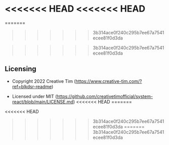 <<<<<<< HEAD
<<<<<<< HEAD
=======
=======
>>>>>>> 3b314ace0f240c295b7ee67a7541ecee81f0d3da

>>>>>>> 3b314ace0f240c295b7ee67a7541ecee81f0d3da
## Licensing

- Copyright 2022 Creative Tim (https://www.creative-tim.com/?ref=blkdsr-readme)

- Licensed under MIT (https://github.com/creativetimofficial/system-react/blob/main/LICENSE.md)
<<<<<<< HEAD
=======

<<<<<<< HEAD
>>>>>>> 3b314ace0f240c295b7ee67a7541ecee81f0d3da
=======
>>>>>>> 3b314ace0f240c295b7ee67a7541ecee81f0d3da
